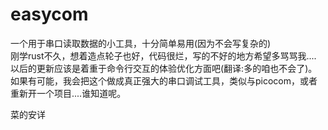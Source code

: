 # easycom
一个用于串口读取数据的小工具，十分简单易用(因为不会写复杂的)  
刚学rust不久，想着造点轮子也好，代码很烂，写的不好的地方希望多骂骂我....  
以后的更新应该是着重于命令行交互的体验优化方面吧(翻译:多的咱也不会了)。  
如果有可能，我会把这个做成真正强大的串口调试工具，类似与picocom，或者重新开一个项目....谁知道呢。  
  
  
菜的安详
